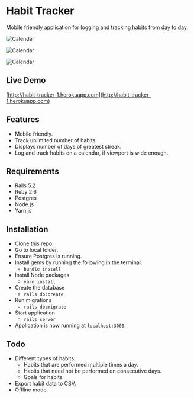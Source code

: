 # Habit Tracker
Mobile friendly application for logging and tracking habits from day to day.


![Calendar](https://res.cloudinary.com/dt6ccpxqd/image/upload/v1564790955/habit-tracker-habits-index_jjfg4w.png)

![Calendar](https://res.cloudinary.com/dt6ccpxqd/image/upload/v1564790952/habit-tracker-calendar_xwmqpd.png)

![Calendar](https://res.cloudinary.com/dt6ccpxqd/image/upload/v1564790953/habit-tracker-mobile_awrrdg.png)

## Live Demo
[http://habit-tracker-1.herokuapp.com](http://habit-tracker-1.herokuapp.com)

## Features
- Mobile friendly.
- Track unlimited number of habits.
- Displays number of days of greatest streak.
- Log and track habits on a calendar, if viewport is wide enough.

## Requirements
- Rails 5.2
- Ruby 2.6
- Postgres
- Node.js
- Yarn.js

## Installation
- Clone this repo.
- Go to local folder.
- Ensure Postgres is running.
- Install gems by running the following in the terminal.
  - `bundle install`
- Install Node packages
  - `yarn install`
- Create the database
  - `rails db:create`
- Run migrations
  - `rails db:migrate`
- Start application
  - `rails server`
- Application is now running at `localhost:3000`.

## Todo
- Different types of habits:
  - Habits that are performed multiple times a day.
  - Habits that need not be performed on consecutive days.
  - Goals for habits.
- Export habit data to CSV.
- Offline mode.
